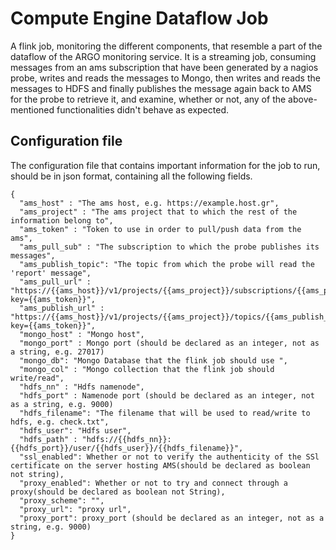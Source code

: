 # Compute Engine Dataflow Job

A flink job, monitoring the different components, that resemble a part of the dataflow of the ARGO monitoring service.
It is a streaming job, consuming messages from an ams subscription that have been generated by a nagios probe, writes and reads the messages to Mongo, then writes and reads the messages to HDFS and finally publishes the message again back to AMS for the probe to retrieve it, and examine, whether or not, any of the above-mentioned functionalities didn't behave as expected.

## Configuration file
The configuration file that contains important information for the job to run, should be in json format, containing all the following fields.
```
{
  "ams_host" : "The ams host, e.g. https://example.host.gr",
  "ams_project" : "The ams project that to which the rest of the information belong to",
  "ams_token" : "Token to use in order to pull/push data from the ams",
  "ams_pull_sub" : "The subscription to which the probe publishes its messages",
  "ams_publish_topic": "The topic from which the probe will read the 'report' message",
  "ams_pull_url" : "https://{{ams_host}}/v1/projects/{{ams_project}}/subscriptions/{{ams_pull_sub}}:pull?key={{ams_token}}",
  "ams_publish_url" : "https://{{ams_host}}/v1/projects/{{ams_project}}/topics/{{ams_publish_topic}}:publish?key={{ams_token}}",
  "mongo_host" : "Mongo host",
  "mongo_port" : Mongo port (should be declared as an integer, not as a string, e.g. 27017)
  "mongo_db": "Mongo Database that the flink job should use ",
  "mongo_col" : "Mongo collection that the flink job should write/read",
  "hdfs_nn" : "Hdfs namenode",
  "hdfs_port" : Namenode port (should be declared as an integer, not as a string, e.g. 9000)
  "hdfs_filename": "The filename that will be used to read/write to hdfs, e.g. check.txt",
  "hdfs_user": "Hdfs user",
  "hdfs_path" : "hdfs://{{hdfs_nn}}:{{hdfs_port}}/user/{{hdfs_user}}/{{hdfs_filename}}",
  "ssl_enabled": Whether or not to verify the authenticity of the SSl certificate on the server hosting AMS(should be declared as boolean not string),
  "proxy_enabled": Whether or not to try and connect through a proxy(should be declared as boolean not String),
  "proxy_scheme": "",
  "proxy_url": "proxy url",
  "proxy_port": proxy_port (should be declared as an integer, not as a string, e.g. 9000)
}
```
